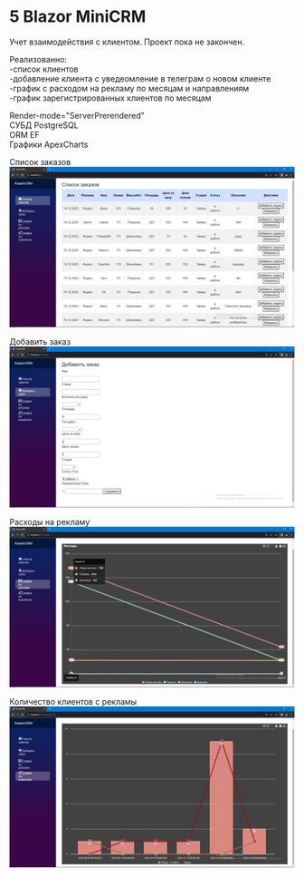# 5 Blazor MiniCRM
Учет взаимодействия с клиентом. Проект пока не закончен.

Реализованно:<br/>
-список клиентов<br/>
-добавление клиента с уведеомление в телеграм о новом клиенте<br/>
-график с расходом на рекламу по месяцам и направлениям<br/>
-график зарегистрированных клиентов по месяцам<br/>

Render-mode="ServerPrerendered"<br/>
СУБД PostgreSQL<br/>
ORM EF<br/>
Графики ApexCharts<br/>


Список заказов
![](https://github.com/Millton8/5-Blazor.MiniCRM/blob/master/CRMBlazor/list.jpg)

Добавить заказ
![](https://github.com/Millton8/5-Blazor.MiniCRM/blob/master/CRMBlazor/add.jpg)

Расходы на рекламу
![](https://github.com/Millton8/5-Blazor.MiniCRM/blob/master/CRMBlazor/gradv.jpg)

Количество клиентов с рекламы
![](https://github.com/Millton8/5-Blazor.MiniCRM/blob/master/CRMBlazor/grclients.jpg)
